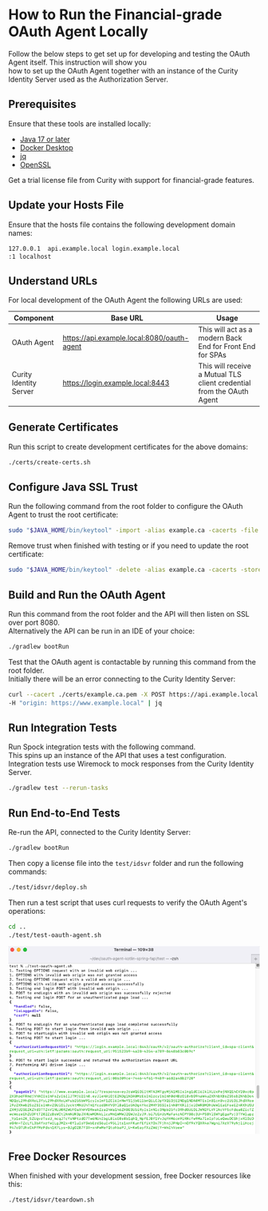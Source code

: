 # How to Run the Financial-grade OAuth Agent Locally

Follow the below steps to get set up for developing and testing the OAuth Agent itself. This instruction will show you \
how to set up the OAuth Agent together with an instance of the Curity Identity Server used as the Authorization Server.

## Prerequisites

Ensure that these tools are installed locally:

- [Java 17 or later](https://openjdk.java.net/projects/jdk/17/)
- [Docker Desktop](https://www.docker.com/products/docker-desktop)
- [jq](https://stedolan.github.io/jq/download/)
- [OpenSSL](https://www.openssl.org/source/)

Get a trial license file from Curity with support for financial-grade features.

## Update your Hosts File

Ensure that the hosts file contains the following development domain names:

```text
127.0.0.1  api.example.local login.example.local
:1 localhost
```

## Understand URLs

For local development of the OAuth Agent the following URLs are used:

| Component | Base URL | Usage |
| --------- | -------- | ----- |
| OAuth Agent | https://api.example.local:8080/oauth-agent | This will act as a modern Back End for Front End for SPAs |
| Curity Identity Server | https://login.example.local:8443 | This will receive a Mutual TLS client credential from the OAuth Agent | 

## Generate Certificates

Run this script to create development certificates for the above domains: 

```bash
./certs/create-certs.sh
```

## Configure Java SSL Trust

Run the following command from the root folder to configure the OAuth Agent to trust the root certificate:  

```bash
sudo "$JAVA_HOME/bin/keytool" -import -alias example.ca -cacerts -file ./certs/example.ca.pem -storepass changeit -noprompt
```

Remove trust when finished with testing or if you need to update the root certificate: 

```bash
sudo "$JAVA_HOME/bin/keytool" -delete -alias example.ca -cacerts -storepass changeit -noprompt
```

## Build and Run the OAuth Agent

Run this command from the root folder and the API will then listen on SSL over port 8080.\
Alternatively the API can be run in an IDE of your choice:

```bash
./gradlew bootRun
```

Test that the OAuth agent is contactable by running this command from the root folder.\
Initially there will be an error connecting to the Curity Identity Server:

```bash
curl --cacert ./certs/example.ca.pem -X POST https://api.example.local:8080/oauth-agent/login/start \
-H "origin: https://www.example.local" | jq
```

## Run Integration Tests

Run Spock integration tests with the following command.\
This spins up an instance of the API that uses a test configuration.\
Integration tests use Wiremock to mock responses from the Curity Identity Server.

```bash
./gradlew test --rerun-tasks
```

## Run End-to-End Tests

Re-run the API, connected to the Curity Identity Server:

```bash
./gradlew bootRun
```

Then copy a license file into the `test/idsvr` folder and run the following commands:

```bash
./test/idsvr/deploy.sh
```

Then run a test script that uses curl requests to verify the OAuth Agent's operations:

```bash
cd ..
./test/test-oauth-agent.sh
```

![API Tests](api-tests.png)

## Free Docker Resources

When finished with your development session, free Docker resources like this:

```bash
./test/idsvr/teardown.sh
```
